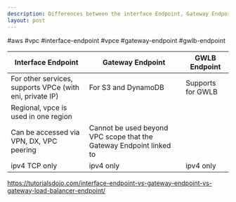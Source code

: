 ```yaml
---
description: Differences between the interface Endpoint, Gateway Endpoint, GWLB Endpoint
layout: post
---
```


#aws #vpc #interface-endpoint #vpce #gateway-endpoint #gwlb-endpoint

| Interface Endpoint                                       | Gateway Endpoint                                                    | GWLB Endpoint     |
| -------------------------------------------------------- | ------------------------------------------------------------------- | ----------------- |
| For other services, supports VPCe (with eni, private IP) | For S3 and DynamoDB                                                 | Supports for GWLB |
| Regional, vpce is used in one region                     |                                                                     |                   |
| Can be accessed via VPN, DX, VPC peering                 | Cannot be used beyond VPC scope that the Gateway Endpoint linked to |                   |
| ipv4 TCP only                                            | ipv4 only                                                           | ipv4 only         |


https://tutorialsdojo.com/interface-endpoint-vs-gateway-endpoint-vs-gateway-load-balancer-endpoint/

